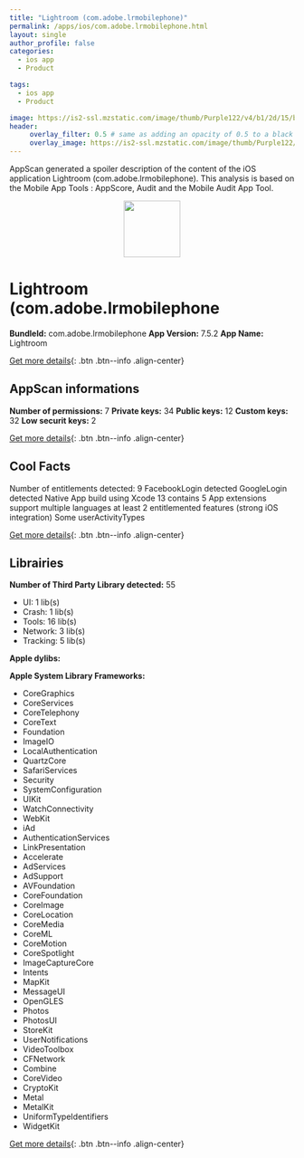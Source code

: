 ```yaml
---
title: "Lightroom (com.adobe.lrmobilephone)"
permalink: /apps/ios/com.adobe.lrmobilephone.html
layout: single
author_profile: false
categories: 
  - ios app 
  - Product 

tags: 
  - ios app 
  - Product 

image: https://is2-ssl.mzstatic.com/image/thumb/Purple122/v4/b1/2d/15/b12d15cb-8b18-75a7-414c-3ded85d11764/AppIcon-1x_U007emarketing-0-7-0-85-220.png/512x512bb.jpg
header: 
     overlay_filter: 0.5 # same as adding an opacity of 0.5 to a black background
     overlay_image: https://is2-ssl.mzstatic.com/image/thumb/Purple122/v4/b1/2d/15/b12d15cb-8b18-75a7-414c-3ded85d11764/AppIcon-1x_U007emarketing-0-7-0-85-220.png/512x512bb.jpg
---
```

AppScan generated a spoiler description of the content of the iOS application Lightroom (com.adobe.lrmobilephone). This analysis is based on the Mobile App Tools : AppScore, Audit and the Mobile Audit App Tool.

  
  
<div style="text-align: center;"><img src="https://is2-ssl.mzstatic.com/image/thumb/Purple122/v4/b1/2d/15/b12d15cb-8b18-75a7-414c-3ded85d11764/AppIcon-1x_U007emarketing-0-7-0-85-220.png/512x512bb.jpg" width="100" height="100"></div>  
  
# Lightroom (com.adobe.lrmobilephone

**BundleId:** com.adobe.lrmobilephone
**App Version:** 7.5.2
**App Name:** Lightroom


[Get more details](/pricing.html){: .btn .btn--info .align-center}  
  
## AppScan informations 

**Number of permissions:** 7
**Private keys:** 34
**Public keys:** 12
**Custom keys:** 32
**Low securit keys:** 2
  
[Get more details](/pricing.html){: .btn .btn--info .align-center}

## Cool Facts

Number of entitlements detected: 9
FacebookLogin detected
GoogleLogin detected
Native App
build using Xcode 13
contains 5 App extensions
support multiple languages
at least 2 entitlemented features (strong iOS integration)
Some userActivityTypes
  
[Get more details](/pricing.html){: .btn .btn--info .align-center}

## Librairies 
**Number of Third Party Library detected:** 55
- UI: 1 lib(s)
- Crash: 1 lib(s)
- Tools: 16 lib(s)
- Network: 3 lib(s)
- Tracking: 5 lib(s)

**Apple dylibs:**


**Apple System Library Frameworks:**
- CoreGraphics
- CoreServices
- CoreTelephony
- CoreText
- Foundation
- ImageIO
- LocalAuthentication
- QuartzCore
- SafariServices
- Security
- SystemConfiguration
- UIKit
- WatchConnectivity
- WebKit
- iAd
- AuthenticationServices
- LinkPresentation
- Accelerate
- AdServices
- AdSupport
- AVFoundation
- CoreFoundation
- CoreImage
- CoreLocation
- CoreMedia
- CoreML
- CoreMotion
- CoreSpotlight
- ImageCaptureCore
- Intents
- MapKit
- MessageUI
- OpenGLES
- Photos
- PhotosUI
- StoreKit
- UserNotifications
- VideoToolbox
- CFNetwork
- Combine
- CoreVideo
- CryptoKit
- Metal
- MetalKit
- UniformTypeIdentifiers
- WidgetKit


  
[Get more details](/pricing.html){: .btn .btn--info .align-center}

